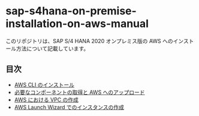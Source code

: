 # sap-s4hana-on-premise-installation-on-aws-manual

このリポジトリは、SAP S/4 HANA 2020 オンプレミス版の AWS へのインストール方法について記載しています。

## 目次

- [AWS CLI のインストール](./docs/aws-cli.md)
- [必要なコンポーネントの取得と AWS へのアップロード](./docs/components.md)
- [AWS における VPC の作成](./docs/create-vpc.md)
- [AWS Launch Wizard でのインスタンスの作成](./docs/launchwizard.md)
